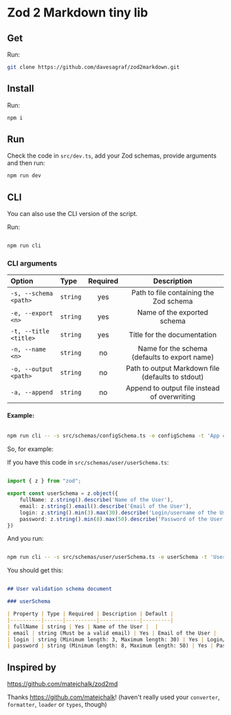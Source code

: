 # Zod 2 Markdown tiny lib

## Get

Run:

```bash
git clone https://github.com/davesagraf/zod2markdown.git
```

## Install

Run:

```bash
npm i
```

## Run

Check the code in `src/dev.ts`, add your Zod schemas, provide arguments and then run:

```bash
npm run dev
```

## CLI

You can also use the CLI version of the script.

Run:

```bash

npm run cli
```

### CLI arguments

| Option                | Type     | Required |                    Description                    |
| :-------------------- | :------- | :------: | :-----------------------------------------------: |
| `-s, --schema <path>` | `string` |   yes    |      Path to file containing the Zod schema       |
| `-e, --export <n>`    | `string` |   yes    |            Name of the exported schema            |
| `-t, --title <title>` | `string` |   yes    |            Title for the documentation            |
| `-n, --name <n>`      | `string` |    no    |   Name for the schema (defaults to export name)   |
| `-o, --output <path>` | `string` |    no    | Path to output Markdown file (defaults to stdout) |
| `-a, --append`        | `string` |    no    |   Append to output file instead of overwriting    |

#### Example:

```bash

npm run cli -- -s src/schemas/configSchema.ts -e configSchema -t 'App config schema envs document' -o ../Desktop/app_config_envs_doc.md
```

So, for example:

If you have this code in `src/schemas/user/userSchema.ts`:

```typescript

import { z } from "zod";

export const userSchema = z.object({
    fullName: z.string().describe('Name of the User'),
    email: z.string().email().describe('Email of the User'),
    login: z.string().min(3).max(30).describe('Login/username of the User'),
    password: z.string().min(8).max(50).describe('Password of the User')
})
```

And you run:

```bash

npm run cli -- -s src/schemas/user/userSchema.ts -e userSchema -t 'User validation schema document' -o ../Desktop/user_validation_schema_doc.md
```

You should get this:
```md

## User validation schema document

### userSchema

| Property | Type | Required | Description | Default |
|----------|------|----------|-------------|---------|
| fullName | string | Yes | Name of the User |  |
| email | string (Must be a valid email) | Yes | Email of the User |  |
| login | string (Minimum length: 3, Maximum length: 30) | Yes | Login/username of the User |  |
| password | string (Minimum length: 8, Maximum length: 50) | Yes | Password of the User |  |

```
## Inspired by 
https://github.com/matejchalk/zod2md

Thanks https://github.com/matejchalk! (haven't really used your `converter`, `formatter`, `loader` or `types`, though)